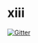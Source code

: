 # xiii

[![Gitter](https://badges.gitter.im/Join%20Chat.svg)](https://gitter.im/markdstein/xiii?utm_source=badge&utm_medium=badge&utm_campaign=pr-badge&utm_content=badge)